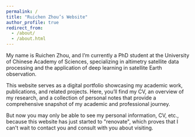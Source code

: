 ```yaml
---
permalink: /
title: "Ruichen Zhou’s Website"
author_profile: true
redirect_from: 
  - /about/
  - /about.html
---
```


My name is Ruichen Zhou, and I’m currently a PhD student at the University of Chinese Academy of Sciences, specializing in altimetry satellite data processing and the application of deep learning in satellite Earth observation.

This website serves as a digital portfolio showcasing my academic work, publications, and related projects. Here, you’ll find my CV, an overview of my research, and a collection of personal notes that provide a comprehensive snapshot of my academic and professional journey.

But now you may only be able to see my personal information, CV, etc., because this website has just started to "renovate", which proves that I can't wait to contact you and consult with you about visiting.
